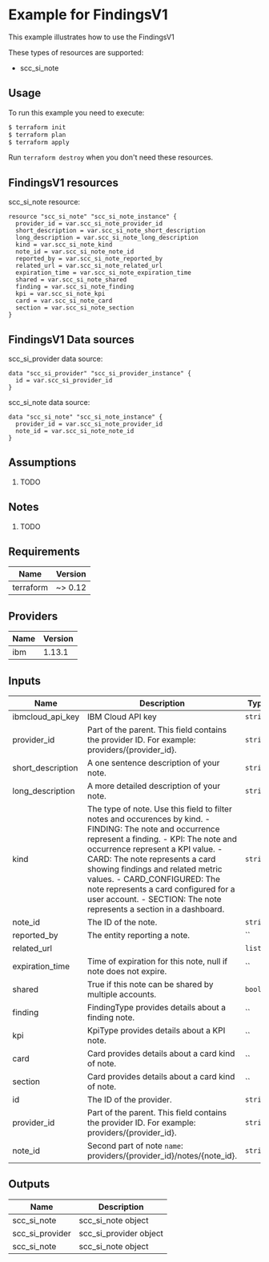 # Example for FindingsV1

This example illustrates how to use the FindingsV1

These types of resources are supported:

* scc_si_note

## Usage

To run this example you need to execute:

```bash
$ terraform init
$ terraform plan
$ terraform apply
```

Run `terraform destroy` when you don't need these resources.


## FindingsV1 resources

scc_si_note resource:

```hcl
resource "scc_si_note" "scc_si_note_instance" {
  provider_id = var.scc_si_note_provider_id
  short_description = var.scc_si_note_short_description
  long_description = var.scc_si_note_long_description
  kind = var.scc_si_note_kind
  note_id = var.scc_si_note_note_id
  reported_by = var.scc_si_note_reported_by
  related_url = var.scc_si_note_related_url
  expiration_time = var.scc_si_note_expiration_time
  shared = var.scc_si_note_shared
  finding = var.scc_si_note_finding
  kpi = var.scc_si_note_kpi
  card = var.scc_si_note_card
  section = var.scc_si_note_section
}
```

## FindingsV1 Data sources

scc_si_provider data source:

```hcl
data "scc_si_provider" "scc_si_provider_instance" {
  id = var.scc_si_provider_id
}
```
scc_si_note data source:

```hcl
data "scc_si_note" "scc_si_note_instance" {
  provider_id = var.scc_si_note_provider_id
  note_id = var.scc_si_note_note_id
}
```

## Assumptions

1. TODO

## Notes

1. TODO

## Requirements

| Name | Version |
|------|---------|
| terraform | ~> 0.12 |

## Providers

| Name | Version |
|------|---------|
| ibm | 1.13.1 |

## Inputs

| Name | Description | Type | Required |
|------|-------------|------|---------|
| ibmcloud\_api\_key | IBM Cloud API key | `string` | true |
| provider_id | Part of the parent. This field contains the provider ID. For example: providers/{provider_id}. | `string` | true |
| short_description | A one sentence description of your note. | `string` | true |
| long_description | A more detailed description of your note. | `string` | true |
| kind | The type of note. Use this field to filter notes and occurences by kind. - FINDING&#58; The note and occurrence represent a finding. - KPI&#58; The note and occurrence represent a KPI value. - CARD&#58; The note represents a card showing findings and related metric values. - CARD_CONFIGURED&#58; The note represents a card configured for a user account. - SECTION&#58; The note represents a section in a dashboard. | `string` | true |
| note_id | The ID of the note. | `string` | true |
| reported_by | The entity reporting a note. | `` | true |
| related_url |  | `list()` | false |
| expiration_time | Time of expiration for this note, null if note does not expire. | `` | false |
| shared | True if this note can be shared by multiple accounts. | `bool` | false |
| finding | FindingType provides details about a finding note. | `` | false |
| kpi | KpiType provides details about a KPI note. | `` | false |
| card | Card provides details about a card kind of note. | `` | false |
| section | Card provides details about a card kind of note. | `` | false |
| id | The ID of the provider. | `string` | false |
| provider_id | Part of the parent. This field contains the provider ID. For example: providers/{provider_id}. | `string` | true |
| note_id | Second part of note `name`: providers/{provider_id}/notes/{note_id}. | `string` | true |

## Outputs

| Name | Description |
|------|-------------|
| scc_si_note | scc_si_note object |
| scc_si_provider | scc_si_provider object |
| scc_si_note | scc_si_note object |
